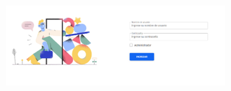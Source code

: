 ![Image text](https://github.com/Cris1928/EDD_1S2023_PY_202107190/blob/main/EDD_Proyecto1_Fase2/imagenesRead/img_login.png)

